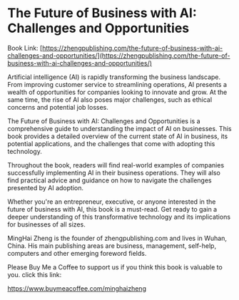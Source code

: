 # The Future of Business with AI: Challenges and Opportunities

Book Link: [https://zhengpublishing.com/the-future-of-business-with-ai-challenges-and-opportunities/](https://zhengpublishing.com/the-future-of-business-with-ai-challenges-and-opportunities/)

Artificial intelligence (AI) is rapidly transforming the business landscape. From improving customer service to streamlining operations, AI presents a wealth of opportunities for companies looking to innovate and grow. At the same time, the rise of AI also poses major challenges, such as ethical concerns and potential job losses.

The Future of Business with AI: Challenges and Opportunities is a comprehensive guide to understanding the impact of AI on businesses. This book provides a detailed overview of the current state of AI in business, its potential applications, and the challenges that come with adopting this technology.

Throughout the book, readers will find real-world examples of companies successfully implementing AI in their business operations. They will also find practical advice and guidance on how to navigate the challenges presented by AI adoption.

Whether you're an entrepreneur, executive, or anyone interested in the future of business with AI, this book is a must-read. Get ready to gain a deeper understanding of this transformative technology and its implications for businesses of all sizes.

MingHai Zheng is the founder of zhengpublishing.com and lives in Wuhan, China. His main publishing areas are business, management, self-help, computers and other emerging foreword fields.

Please Buy Me a Coffee to support us if you think this book is valuable to you. click this link:

https://www.buymeacoffee.com/minghaizheng

